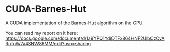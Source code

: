 # CUDA-Barnes-Hut
A CUDA implementation of the Barnes-Hut algorithm on the GPU.

You can read my report on it here:
https://docs.google.com/document/d/1a9YPQ1YdiOTFx864HNF2UlbCzCvARnTqW7a4SNW86MM/edit?usp=sharing

